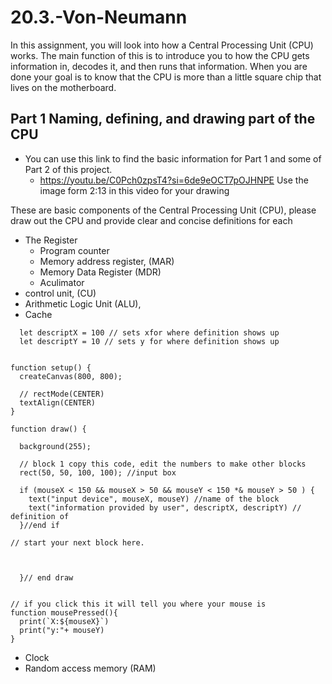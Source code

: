 # 20.3.-Von-Neumann

In this assignment, you will look into how a Central Processing Unit (CPU) works. The main function of this is to introduce you to how the CPU gets information in, decodes it, and then runs that information. When you are done your goal is to know that the CPU is more than a little square chip that lives on the motherboard.

## Part 1 Naming, defining, and drawing part of the CPU
- You can use this link to find the basic information for Part 1 and some of Part 2 of this project.
  -   https://youtu.be/C0Pch0zpsT4?si=6de9eOCT7pOJHNPE   Use the image form 2:13 in this video for your drawing 
 
These are basic components of the Central Processing Unit (CPU), please draw out the CPU and provide clear and concise definitions for each
  - The Register
    - Program counter
    - Memory address register,  (MAR)
    - Memory Data Register (MDR)
    - Aculimator
  - control unit, (CU)
  - Arithmetic Logic Unit (ALU),
  - Cache

```
  let descriptX = 100 // sets xfor where definition shows up
  let descriptY = 10 // sets y for where definition shows up


function setup() {
  createCanvas(800, 800);

  // rectMode(CENTER)
  textAlign(CENTER)
}

function draw() {

  background(255);

  // block 1 copy this code, edit the numbers to make other blocks
  rect(50, 50, 100, 100); //input box
  
  if (mouseX < 150 && mouseX > 50 && mouseY < 150 *& mouseY > 50 ) {
    text("input device", mouseX, mouseY) //name of the block
    text("information provided by user", descriptX, descriptY) // definition of 
  }//end if

// start your next block here. 


  
  }// end draw 


// if you click this it will tell you where your mouse is
function mousePressed(){
  print(`X:${mouseX}`) 
  print("y:"+ mouseY)
}
```
  - Clock
  - Random access memory (RAM) 




